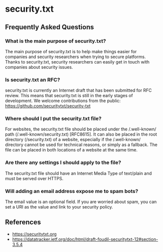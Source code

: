 # security.txt

## Frequently Asked Questions

### What is the main purpose of security.txt?
The main purpose of security.txt is to help make things easier for companies and security researchers when trying to secure platforms. Thanks to security.txt, security researchers can easily get in touch with companies about security issues.

### Is security.txt an RFC?
security.txt is currently an Internet draft that has been submitted for RFC review. This means that security.txt is still in the early stages of development. We welcome contributions from the public: https://github.com/securitytxt/security-txt

### Where should I put the security.txt file?
For websites, the security.txt file should be placed under the /.well-known/ path (/.well-known/security.txt) [RFC8615]. It can also be placed in the root directory (/security.txt) of a website, especially if the /.well-known/ directory cannot be used for technical reasons, or simply as a fallback. The file can be placed in both locations of a website at the same time.

### Are there any settings I should apply to the file?
The security.txt file should have an Internet Media Type of text/plain and must be served over HTTPS.

### Will adding an email address expose me to spam bots?
The email value is an optional field. If you are worried about spam, you can set a URI as the value and link to your security policy.


## References
 * https://securitytxt.org
 * https://datatracker.ietf.org/doc/html/draft-foudil-securitytxt-12#section-3.5.4
